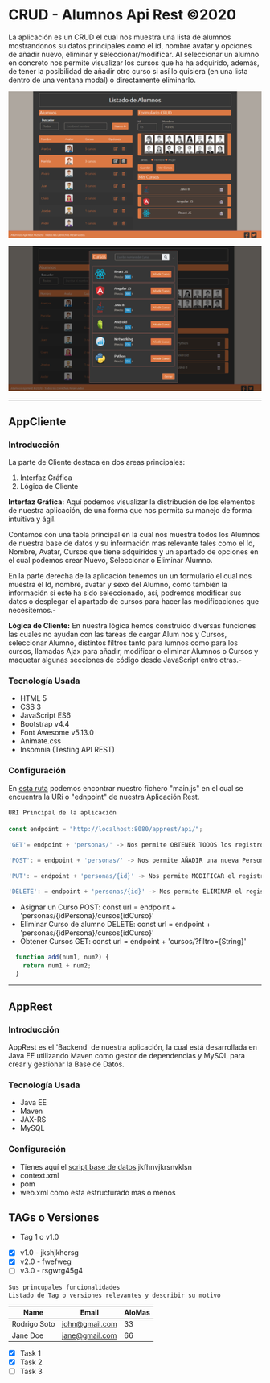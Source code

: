 # CRUD - Alumnos Api Rest ©2020 

La aplicación es un CRUD el cual nos muestra una lista de alumnos mostrandonos su datos principales como el id, nombre avatar y opciones de añadir nuevo, eliminar y seleccionar/modificar. Al seleccionar un alumno en concreto nos permite visualizar los cursos que ha ha adquirido, además, de tener la posibilidad de añadir otro curso si así lo quisiera (en una lista dentro de una ventana modal) o directamente eliminarlo.
  
  ![Imagen 1](https://github.com/istikis/DesdeCasa/blob/master/screenshots/Screenshot_CRUD%20-%20Alumnos%20(1).png)
  
  ![imagen 2](https://github.com/istikis/DesdeCasa/blob/master/screenshots/Screenshot_CRUD%20-%20Alumnos%20(2).png)
  
  ***
  

## AppCliente

### Introducción

 La parte de Cliente destaca en dos areas principales:
  1. Interfaz Gráfica
  2. Lógica de Cliente

**Interfaz Gráfica:** Aquí podemos visualizar la distribución de los elementos de nuestra aplicación, de una forma que nos permita su manejo de forma intuitiva y ágil. 

   Contamos con una tabla principal en la cual nos muestra todos los Alumnos de nuestra base de datos y su información mas relevante tales como el Id, Nombre, Avatar, Cursos que tiene adquiridos y un apartado de opciones en el cual podemos crear Nuevo, Seleccionar o Eliminar Alumno.
   
   En la parte derecha de la aplicación tenemos un un formulario el cual nos muestra el Id, nombre, avatar y sexo del Alumno, como también la información si este ha sido seleccionado, así, podremos modificar sus datos o desplegar el apartado de cursos para hacer las modificaciones que necesitemos.-

**Lógica de Cliente:** En nuestra lógica hemos construido diversas funciones las cuales no ayudan con las tareas de cargar Alum nos y Cursos, seleccionar Alumno, distintos filtros tanto para lumnos como para los cursos, llamadas Ajax para añadir, modificar o eliminar Alumnos o Cursos y maquetar algunas secciones de código desde JavaScript entre otras.- 

### Tecnología Usada

- HTML 5
- CSS 3
- JavaScript ES6
- Bootstrap v4.4
- Font Awesome v5.13.0
- Animate.css
- Insomnia (Testing API REST)

### Configuración
  
  En [esta ruta](https://github.com/istikis/DesdeCasa/blob/master/appclient/js/main.js) podemos encontrar nuestro fichero "main.js" en el cual se encuentra la URi o "ednpoint" de nuestra Aplicación Rest.

```javascript
URI Principal de la aplicación

const endpoint = "http://localhost:8080/apprest/api/";
```
```javascript
'GET'= endpoint + 'personas/' -> Nos permite OBTENER TODOS los registros de Personas.
```
```javascript
'POST': = endpoint + 'personas/' -> Nos permite AÑADIR una nueva Persona.
```
```javascript
'PUT': = endpoint + 'personas/{id}' -> Nos permite MODIFICAR el registro de una Persona.
```
```javascript
'DELETE': = endpoint + 'personas/{id}' -> Nos permite ELIMINAR el registro de una Persona.
```

- Asignar un Curso POST: const url = endpoint + 'personas/{idPersona}/cursos{idCurso}'
- Eliminar Curso de alumno DELETE: const url = endpoint + 'personas/{idPersona}/cursos{idCurso}'
- Obtener Cursos GET: const url = endpoint + 'cursos/?filtro={String}'


```javascript
  function add(num1, num2) {
    return num1 + num2;
  }
```

___
## AppRest

### Introducción

AppRest es el 'Backend' de nuestra aplicación, la cual está desarrollada en Java EE utilizando Maven como gestor de dependencias y MySQL para crear y gestionar la Base de Datos. 

### Tecnología Usada
- Java EE
- Maven
- JAX-RS
- MySQL

### Configuración


- Tienes aquí el [script base de datos](https://github.com/istikis/DesdeCasa/blob/master/apprest/alumnos_database.sql, "Acceso a la Base de Datos") jkfhnvjkrsnvklsn
- context.xml
- pom
- web.xml
como esta estructurado mas o menos

## TAGs o Versiones

- Tag 1 o v1.0

<!-- Task List -->
* [x] v1.0 - jkshjkhersg
* [x] v2.0 - fwefweg
* [ ] v3.0 - rsgwrg45g4   

```
Sus princupales funcionalidades
Listado de Tag o versiones relevantes y describir su motivo
```

      
<!-- Tables -->
| Name         | Email          | AloMas  |
| ------------ | -------------- | ------- |
| Rodrigo Soto | john@gmail.com | 33      |
| Jane Doe     | jane@gmail.com | 66      |

<!-- Task List -->
* [x] Task 1
* [x] Task 2
* [ ] Task 3     

